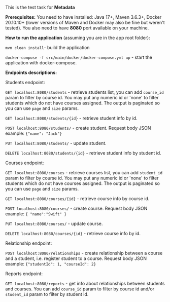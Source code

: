 This is the test task for **Metadata**

**Prerequisites:** You need to have installed: Java 17+, Maven 3.6.3+,
Docker 20.10.10+ (lower versions of Maven and Docker may also be fine but weren't tested).
You also need to have **8080** port available on your machine.

**How to run the application** (assuming you are in the app root folder):

`mvn clean install`- build the application

`docker-compose -f src/main/docker/docker-compose.yml up` - start the application with docker-compose.

**Endpoints descriptions:**

Students endpoint:

`GET localhost:8080/students` - retrieve students list, you can add `course_id` param to filter by course id. 
You may put any numeric id or 'none' to filter students which do not have courses assigned. The output is paginated so you can use `page` and `size` params.

`GET localhost:8080/students/{id}` - retrieve student info by id.

`POST localhost:8080/students/` - create student. Request body JSON example: `{"name": "Jack"}`

`PUT localhost:8080/students/` - update student.

`DELETE localhost:8080/students/{id}` - retrieve student info by student id.

Courses endpoint:

`GET localhost:8080/courses` - retrieve courses list, you can add `student_id` param to filter by course id.
You may put any numeric id or 'none' to filter students which do not have courses assigned. The output is paginated so you can use `page` and `size` params.

`GET localhost:8080/courses/{id}` - retrieve course info by course id.

`POST localhost:8080/courses/` - create course. Request body JSON example: `{
"name":"Swift"
}`

`PUT localhost:8080/courses/` - update course.

`DELETE localhost:8080/courses/{id}` - retrieve course info by id.

Relationship endpoint:

`POST localhost:8080/relationships` - create relationship between a course and a student, i.e. register student to a course.
Request body JSON example:
`{"studentId": 1,
"courseId": 2}`

Reports endpoint:

`GET localhost:8080/reports` - get info about relationships between students and courses. You can add `course_id` param to filter by course id and/or `student_id` param to filter by student id.
